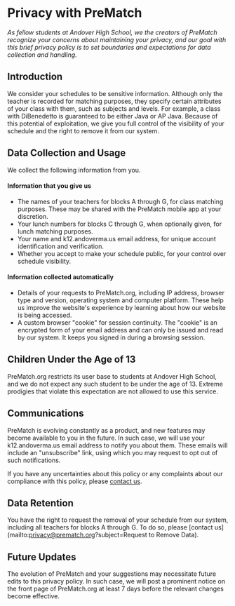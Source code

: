 # Privacy with PreMatch
_As fellow students at Andover High School, we the creators of PreMatch recognize your concerns about maintaining your privacy, and our goal with this brief privacy policy is to set boundaries and expectations for data collection and handling._

## Introduction
We consider your schedules to be sensitive information. Although only the teacher is recorded for matching purposes, they specify certain attributes of your class with them, such as subjects and levels. For example, a class with DiBenedetto is guaranteed to be either Java or AP Java. Because of this potential of exploitation, we give you full control of the visibility of your schedule and the right to remove it from our system.

## Data Collection and Usage
We collect the following information from you.

#### Information that you give us
- The names of your teachers for blocks A through G, for class matching purposes. These may be shared with the PreMatch mobile app at your discretion.
- Your lunch numbers for blocks C through G, when optionally given, for lunch matching purposes.
- Your name and k12.andoverma.us email address, for unique account identification and verification.
- Whether you accept to make your schedule public, for your control over schedule visibility.

#### Information collected automatically
- Details of your requests to PreMatch.org, including IP address, browser type and version, operating system and computer platform. These help us improve the website's experience by learning about how our website is being accessed.
- A custom browser "cookie" for session continuity. The "cookie" is an encrypted form of your email address and can only be issued and read by our system. It keeps you signed in during a browsing session.

## Children Under the Age of 13

PreMatch.org restricts its user base to students at Andover High School, and we do not expect any such student to be under the age of 13. Extreme prodigies that violate this expectation are not allowed to use this service.

## Communications

PreMatch is evolving constantly as a product, and new features may become available to you in the future. In such case, we will use your k12.andoverma.us email address to notify you about them. These emails will include an "unsubscribe" link, using which you may request to opt out of such notifications.

If you have any uncertainties about this policy or any complaints about our compliance with this policy, please [contact us](mailto:privacy@prematch.org).

## Data Retention

You have the right to request the removal of your schedule from our system, including all teachers for blocks A through G. To do so, please [contact us](mailto:privacy@prematch.org?subject=Request to Remove Data).

## Future Updates

The evolution of PreMatch and your suggestions may necessitate future edits to this privacy policy. In such case, we will post a prominent notice on the front page of PreMatch.org at least 7 days before the relevant changes become effective.
